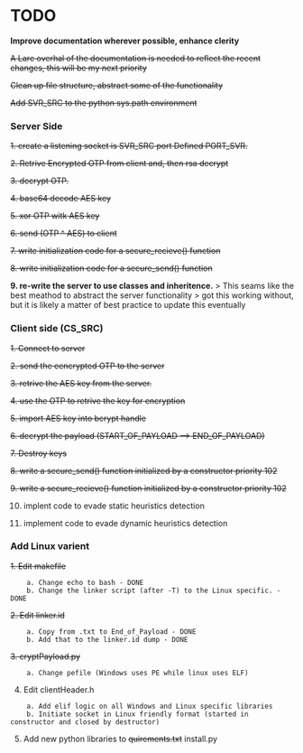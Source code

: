 # TODO
**Improve documentation wherever possible, enhance clerity**

~~A Lare overhal of the documentation is needed to reflect the recent changes, this will be my next priority~~

~~Clean up file structure, abstract some of the functionality~~

~~Add SVR_SRC to the python sys.path environment~~

### Server Side

~~1. create a listening socket is SVR_SRC port Defined PORT_SVR.~~

~~2. Retrive Encrypted OTP from client and, then rsa decrypt~~

~~3. decrypt OTP.~~

~~4. base64 decode AES key~~

~~5. xor OTP witk AES key~~

~~6.  send (OTP ^ AES) to client~~

~~7. write initialization code for a secure_recieve() function~~

~~8. write initialization code for a secure_send() function~~


**9. re-write the server to use classes and inheritence.**
    >    This seams like the best meathod to abstract the server functionality
    >   got this working without, but it is likely a matter of best practice to update this eventually
    
### Client side (CS_SRC)

~~1. Connect to server~~

~~2. send the eencrypted OTP to the server~~

~~3. retrive the AES key from the server.~~

~~4. use the OTP to retrive the key for encryption~~

~~5. import AES key into bcrypt handle~~

~~6. decrypt the payload (START_OF_PAYLOAD --> END_OF_PAYLOAD)~~

~~7. Destroy keys~~

~~8. write a secure_send() function initialized by  a constructor priority 102~~

~~9. write a secure_recieve() function initialized by a constructor priority 102~~

10. implent code to evade static heuristics detection

11. implement code to evade dynamic heuristics detection

### Add Linux varient

~~1. Edit makefile~~
```
    a. Change echo to bash - DONE 
    b. Change the linker script (after -T) to the Linux specific. - DONE
```  
~~2. Edit linker.id~~
```
    a. Copy from .txt to End_of_Payload - DONE
    b. Add that to the linker.id dump - DONE
```
~~3. cryptPayload.py~~
```
    a. Change pefile (Windows uses PE while linux uses ELF)
```    
4. Edit clientHeader.h
```
    a. Add elif logic on all Windows and Linux specific libraries
    b. Initiate socket in Linux friendly format (started in constructor and closed by destructor)
```
5. Add new python libraries to ~~quirements.txt~~ install.py




